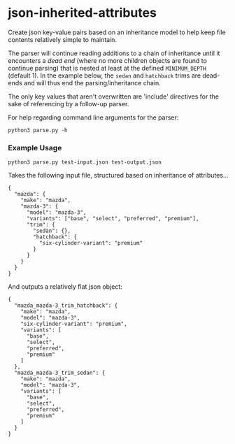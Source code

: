 # json-inherited-attributes

Create json key-value pairs based on an inheritance model to help
keep file contents relatively simple to maintain.

The parser will continue reading additions to a chain of inheritance
until it encounters a *dead end* (where no more children objects are
found to continue parsing) that is nested at least at the defined
`MINIMUM_DEPTH` (default 1). In the example below, the `sedan` and
`hatchback` trims are dead-ends and will thus end the parsing/inheritance
chain.

The only key values that aren't overwritten are 'include' directives
for the sake of referencing by a follow-up parser.

For help regarding command line arguments for the parser:

    python3 parse.py -h

### Example Usage

    python3 parse.py test-input.json test-output.json
    
Takes the following input file, structured based on inheritance of attributes...

    {
      "mazda": {
        "make": "mazda",
        "mazda-3": {
          "model": "mazda-3",
          "variants": ["base", "select", "preferred", "premium"],
          "trim": {
            "sedan": {},
            "hatchback": {
              "six-cylinder-variant": "premium"
            }
          }
        }
      }
    }

And outputs a relatively flat json object:

    {
      "mazda_mazda-3_trim_hatchback": {
        "make": "mazda",
        "model": "mazda-3",
        "six-cylinder-variant": "premium",
        "variants": [
          "base",
          "select",
          "preferred",
          "premium"
        ]
      },
      "mazda_mazda-3_trim_sedan": {
        "make": "mazda",
        "model": "mazda-3",
        "variants": [
          "base",
          "select",
          "preferred",
          "premium"
        ]
      }
    }